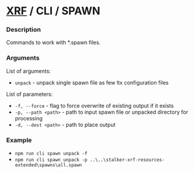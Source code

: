 # [XRF](../../) / CLI / SPAWN

### Description

Commands to work with \*.spawn files. <br/>

### Arguments

List of arguments:

- `unpack` - unpack single spawn file as few ltx configuration files

List of parameters:

- `-f, --force` - flag to force overwrite of existing output if it exists
- `-p, --path <path>` - path to input spawn file or unpacked directory for processing
- `-d, --dest <path>` - path to place output

### Example

- `npm run cli spawn unpack -f`
- `npm run cli spawn unpack -p ..\..\stalker-xrf-resources-extended\spawns\all.spawn`
